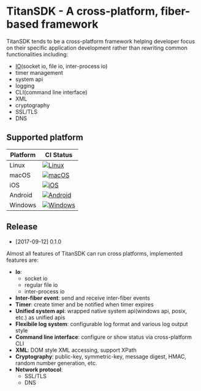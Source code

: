 # TitanSDK - A cross-platform, fiber-based framework

TitanSDK tends to be a cross-platform framework helping developer focus on their specific application development rather than rewriting common functionalities including:
- [IO](#io)(socket io, file io, inter-process io)
- timer management
- system api
- logging
- CLI(command line interface)
- XML
- cryptography
- SSL/TLS
- DNS

## Supported platform
| Platform | CI Status |
| --- | --- |
| Linux | [![Linux](https://www.travis-ci.org/newser/TitanSDK.svg?branch=master)](https://www.travis-ci.org/newser/TitanSDK) |
| macOS | [![macOS](https://www.travis-ci.org/newser/TitanSDK.svg?branch=master)](https://www.travis-ci.org/newser/TitanSDK) |
| iOS | [![iOS](https://www.travis-ci.org/newser/TitanSDK.svg?branch=master)](https://www.travis-ci.org/newser/TitanSDK) |
| Android | [![Android](https://www.travis-ci.org/newser/TitanSDK.svg?branch=master)](https://www.travis-ci.org/newser/TitanSDK) |
| Windows | [![Windows](https://ci.appveyor.com/api/projects/status/github/newser/TitanSDK?svg=true)](https://ci.appveyor.com/project/newser/titansdk) |

## Release

- [2017-09-12] 0.1.0


Almost all features of TitanSDK can run cross platforms, implemented features are:
- **Io**:
  - socket io
  - regular file io
  - inter-process io
- **Inter-fiber event**: send and receive inter-fiber events
- **Timer**: create timer and be notified when timer expires
- **Unified system api**: wrapped native system api(windows api, posix, etc.) as unified apis
- **Flexibile log system**: configurable log format and various log output style
- **Command line interface**: configure or show status via cross-platform CLI
- **XML**: DOM style XML accessing, support XPath
- **Cryptography**: public-key, symmetric-key, message digest, HMAC, random number generation, etc.
- **Network protocol**:
  - SSL/TLS
  - DNS
